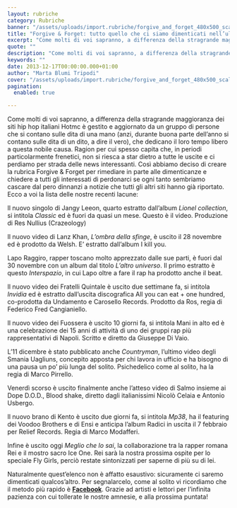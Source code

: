 ```yaml
---
layout: rubriche
category: Rubriche
banner: "/assets/uploads/import.rubriche/forgive_and_forget_480x500_scaled_cropp.jpg"
title: "Forgive & Forget: tutto quello che ci siamo dimenticati nell’ultimo periodo"
excerpt: "Come molti di voi sapranno, a differenza della stragrande maggioranza dei siti hip hop italiani Hotmc è gestito e aggiornato da un gruppo di persone che si contano sulle dita di una mano (anzi, durante buona parte dell’anno si contano sulle dita di un dito, a dire il vero), che dedicano il loro tempo libero [&hellip"
quote: ""
description: "Come molti di voi sapranno, a differenza della stragrande maggioranza dei siti hip hop italiani Hotmc è gestito e aggiornato da un gruppo di persone che si contano sulle dita di una mano (anzi, durante buona parte dell’anno si contano sulle dita di un dito, a dire il vero), che dedicano il loro tempo libero [&hellip"
keywords: ""
date: 2013-12-17T00:00:00.000+01:00
author: "Marta Blumi Tripodi"
cover: "/assets/uploads/import.rubriche/forgive_and_forget_480x500_scaled_cropp.jpg"
pagination:
  enabled: true

---
```


[](https://hotmc.com/forgive-forget-tutto-quello-che-ci-siamo-dimenticati-nellultimo-periodo/forgive%5Fand%5Fforget%5F480x500%5Fscaled%5Fcropp/)

Come molti di voi sapranno, a differenza della stragrande maggioranza dei siti hip hop italiani Hotmc è gestito e aggiornato da un gruppo di persone che si contano sulle dita di una mano (anzi, durante buona parte dell’anno si contano sulle dita di un dito, a dire il vero), che dedicano il loro tempo libero a questa nobile causa. Ragion per cui spesso capita che, in periodi particolarmente frenetici, non si riesca a star dietro a tutte le uscite e ci perdiamo per strada delle news interessanti. Così abbiamo deciso di creare la rubrica Forgive & Forget per rimediare in parte alle dimenticanze e chiedere a tutti gli interessati di perdonarci se ogni tanto sembriamo cascare dal pero dinnanzi a notizie che tutti gli altri siti hanno già riportato. Ecco a voi la lista delle nostre recenti lacune:

Il nuovo singolo di Jangy Leeon, quarto estratto dall’album _Lionel collection_, si intitola _Classic_ ed è fuori da quasi un mese. Questo è il video. Produzione di Res Nullius (Crazeology)  

Il nuovo video di Lanz Khan, _L’ombra della sfinge_, è uscito il 28 novembre ed è prodotto da Welsh. E’ estratto dall’album I kill you.  

Lapo Raggiro, rapper toscano molto apprezzato dalle sue parti, è fuori dal 30 novembre con un album dal titolo _L’altro universo_. Il primo estratto è questo _Interspazio_, in cui Lapo oltre a fare il rap ha prodotto anche il beat.  

Il nuovo video dei Fratelli Quintale è uscito due settimane fa, si intitola _Invidia_ ed è estratto dall’uscita discografica All you can eat + one hundred, co-prodotta da Undamento e Carosello Records. Prodotto da Ros, regia di Federico Fred Cangianiello.  

Il nuovo video dei Fuossera è uscito 10 giorni fa, si intitola Mani in alto ed è una celebrazione dei 15 anni di attività di uno dei gruppi rap più rappresentativi di Napoli. Scritto e diretto da Giuseppe Di Vaio.  

L’11 dicembre è stato pubblicato anche _Countryman_, l’ultimo video degli Smania Uagliuns, concepito apposta per chi lavora in ufficio e ha bisogno di una pausa un po’ più lunga del solito. Psichedelico come al solito, ha la regia di Marco Pirrello.  

Venerdì scorso è uscito finalmente anche l’atteso video di Salmo insieme ai Dope D.O.D., Blood shake, diretto dagli italianissimi Nicolò Celaia e Antonio Usbergo.  

Il nuovo brano di Kento è uscito due giorni fa, si intitola _Mp38_, ha il featuring dei Voodoo Brothers e di Ensi e anticipa l’album Radici in uscita il 7 febbraio per Relief Records. Regia di Marco Modafferi.  

Infine è uscito oggi _Meglio che lo sai_, la collaborazione tra la rapper romana Rei e il mostro sacro Ice One. Rei sarà la nostra prossima ospite per lo speciale Fly Girls, perciò restate sintonizzati per saperne di più su di lei.  

Naturalmente quest’elenco non è affatto esaustivo: sicuramente ci saremo dimenticati qualcos’altro. Per segnalarcelo, come al solito vi ricordiamo che il metodo più rapido è [**Facebook**](https://www.facebook.com/hotmcmag "https://www.facebook.com/hotmcmag"). Grazie ad artisti e lettori per l’infinita pazienza con cui tollerate le nostre amnesie, e alla prossima puntata!